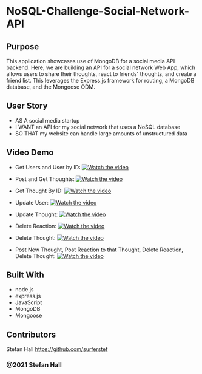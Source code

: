 # NoSQL-Challenge-Social-Network-API


## Purpose
This application showcases use of MongoDB for a social media API backend. Here, we are building an API for a social network Web App, which allows users to share their thoughts, react to friends' thoughts, and create a friend list. This leverages the Express.js framework for routing, a MongoDB database, and the Mongoose ODM.


## User Story
* AS A social media startup
* I WANT an API for my social network that uses a NoSQL database
* SO THAT my website can handle large amounts of unstructured data

## Video Demo
* Get Users and User by ID:
[![Watch the video](https://drive.google.com/file/d/1lhv9FjO1EEEqdzYLB9Vn_ACWfRZUtYzO/view)](https://drive.google.com/file/d/1lhv9FjO1EEEqdzYLB9Vn_ACWfRZUtYzO/view)

* Post and Get Thoughts: 
[![Watch the video](https://drive.google.com/file/d/1qbbpqhMTaVf2oBoqw7GQ49ITtPJeflgi/view)](https://drive.google.com/file/d/1qbbpqhMTaVf2oBoqw7GQ49ITtPJeflgi/view)

* Get Thought By ID:
[![Watch the video](https://drive.google.com/file/d/10WNe4MWR6b_hELqQrEczLB-FrtUaEmJ2/view)](https://drive.google.com/file/d/10WNe4MWR6b_hELqQrEczLB-FrtUaEmJ2/view)

* Update User:
[![Watch the video](https://drive.google.com/file/d/1CSKaSPQ9mz7WqiCDfS7I76IGi8vcYnX6/view)](https://drive.google.com/file/d/1CSKaSPQ9mz7WqiCDfS7I76IGi8vcYnX6/view)

* Update Thought:
[![Watch the video](https://drive.google.com/file/d/1qfJRsM8GYVQIPFO3DfpYpEWeDpqjeIDf/view)](https://drive.google.com/file/d/1qfJRsM8GYVQIPFO3DfpYpEWeDpqjeIDf/view)

* Delete Reaction:
[![Watch the video](https://drive.google.com/file/d/1vNP4OWX-nZu2PiiE4JX1PcM4yZO6ldSj/view)](https://drive.google.com/file/d/1vNP4OWX-nZu2PiiE4JX1PcM4yZO6ldSj/view)

* Delete Thought:
[![Watch the video](https://drive.google.com/file/d/1KW2WIM7fpyjFqQH3evCVcYfh8sTzVCG6/view)](https://drive.google.com/file/d/1KW2WIM7fpyjFqQH3evCVcYfh8sTzVCG6/view)


* Post New Thought, Post Reaction to that Thought, Delete Reaction, Delete Thought:
[![Watch the video](https://drive.google.com/file/d/1RAyQeFBYcClFpNwwka8g_mfL3ggWnyeq/view)](https://drive.google.com/file/d/1RAyQeFBYcClFpNwwka8g_mfL3ggWnyeq/view)



## Built With
* node.js
* express.js
* JavaScript
* MongoDB
* Mongoose


## Contributors
Stefan Hall
https://github.com/surferstef

### @2021 Stefan Hall
